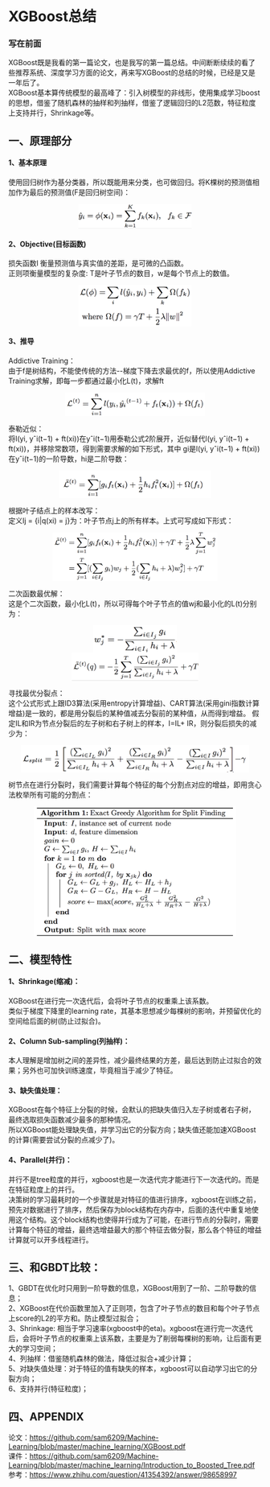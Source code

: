 # XGBoost总结 
### 写在前面
XGBoost既是我看的第一篇论文，也是我写的第一篇总结。中间断断续续的看了些推荐系统、深度学习方面的论文，再来写XGBoost的总结的时候，已经是又是一年后了。  
XGBoost基本算传统模型的最高峰了：引入树模型的非线形，使用集成学习boost的思想，借鉴了随机森林的抽样和列抽样，借鉴了逻辑回归的L2范数，特征粒度上支持并行，Shrinkage等。   

##  一、原理部分
####  1、基本原理  
使用回归树作为基分类器，所以既能用来分类，也可做回归。将K棵树的预测值相加作为最后的预测值(F是回归树空间)： 
<center> 
<img src=figure/1.png width = 45% div align=center> 
</center> 

####  2、Objective(目标函数)  
损失函数l 衡量预测值与真实值的差距，是可微的凸函数。  
正则项衡量模型的复杂度: T是叶子节点的数目，w是每个节点上的数值。  
<center> <img src=figure/2.png width = 45% div align=center> </center> 

####  3、推导
Addictive Training：  
由于f是树结构，不能使传统的方法--梯度下降去求最优的f，所以使用Addictive Training求解，即每一步都通过最小化L(t)，求解ft
<center> 
<img src=figure/3.png width = 55% div align=center> 
</center> 


泰勒近似：  
将l(yi, yˆi(t−1) + ft(xi))在yˆi(t−1)用泰勒公式2阶展开，近似替代l(yi, yˆi(t−1) + ft(xi))，并移除常数项，得到需要求解的如下形式，其中 gi是l(yi, yˆi(t−1) + ft(xi))在yˆi(t−1)的一阶导数，hi是二阶导数：
<center> 
<img src=figure/4.png width = 60% div align=center>
</center>


根据叶子结点上的样本改写：  
定义Ij = {i|q(xi) = j}为：叶子节点j上的所有样本。上式可写成如下形式：
<center> 
<img src=figure/5.png width = 65% div align=center>
</center> 


二次函数最优解：  
这是个二次函数，最小化L(t)，所以可得每个叶子节点的值wj和最小化的L(t)分别为：
<center> 
<img src=figure/6.png width = 33% div align=center>
</center> 

<center> 
<img src=figure/7.png width = 50% div align=center>
</center> 


寻找最优分裂点：  
这个公式形式上跟ID3算法(采用entropy计算增益)、CART算法(采用gini指数计算增益)是一致的，都是用分裂后的某种值减去分裂前的某种值，从而得到增益。
假定IL和IR为节点分裂后的左子树和右子树上的样本，I=IL+ IR，则分裂后损失的减少为：
<center> 
<img src=figure/8.png width = 90% div align=center>
</center> 

树节点在进行分裂时，我们需要计算每个特征的每个分割点对应的增益，即用贪心法枚举所有可能的分割点：
<center> 
<img src=figure/9.png width = 80% div align=center>  
</center> 

##  二、模型特性
####  1、Shrinkage(缩减)：
XGBoost在进行完一次迭代后，会将叶子节点的权重乘上该系数。  
类似于梯度下降里的learning rate，其基本思想减少每棵树的影响，并预留优化的空间给后面的树(防止过拟合)。

####  2、Column Sub-sampling(列抽样)：  
本人理解是增加树之间的差异性，减少最终结果的方差，最后达到防止过拟合的效果；另外也可加快训练速度，毕竟相当于减少了特征。

#### 3、缺失值处理：
XGBoost在每个特征上分裂的时候，会默认的把缺失值归入左子树或者右子树，最终选取损失函数减少最多的那种情况。  
所以XGBoost能处理缺失值，并学习出它的分裂方向；缺失值还能加速XGBoost的计算(需要尝试分裂的点减少了)。

#### 4、Parallel(并行)：
并行不是tree粒度的并行，xgboost也是一次迭代完才能进行下一次迭代的。而是在特征粒度上的并行。   
决策树的学习最耗时的一个步骤就是对特征的值进行排序，xgboost在训练之前，预先对数据进行了排序，然后保存为block结构在内存中，后面的迭代中重复地使用这个结构。这个block结构也使得并行成为了可能，在进行节点的分裂时，需要计算每个特征的增益，最终选增益最大的那个特征去做分裂，那么各个特征的增益计算就可以开多线程进行。

## 三、和GBDT比较：
1、GBDT在优化时只用到一阶导数的信息，XGBoost用到了一阶、二阶导数的信息；  
2、XGBoost在代价函数里加入了正则项，包含了叶子节点的数目和每个叶子节点上score的L2的平方和。防止模型过拟合；  
3、Shrinkage: 相当于学习速率(xgboost中的eta)。xgboost在进行完一次迭代后，会将叶子节点的权重乘上该系数，主要是为了削弱每棵树的影响，让后面有更大的学习空间；  
4、列抽样：借鉴随机森林的做法，降低过拟合+减少计算；  
5、对缺失值处理：对于特征的值有缺失的样本，xgboost可以自动学习出它的分裂方向；  
6、支持并行(特征粒度)；

## 四、APPENDIX
论文：https://github.com/sam6209/Machine-Learning/blob/master/machine_learning/XGBoost.pdf  
课件：https://github.com/sam6209/Machine-Learning/blob/master/machine_learning/Introduction_to_Boosted_Tree.pdf  
参考：https://www.zhihu.com/question/41354392/answer/98658997

